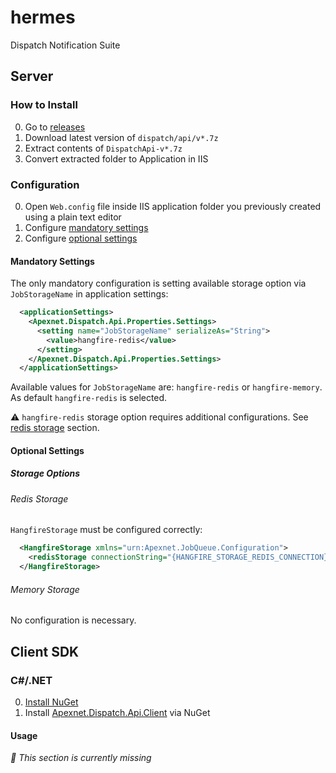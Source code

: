 hermes
======

Dispatch Notification Suite


Server
------


### How to Install

0. Go to [releases](https://github.com/Apex-net/hermes/releases)
0. Download latest version of `dispatch/api/v*.7z`
0. Extract contents of `DispatchApi-v*.7z`
0. Convert extracted folder to Application in IIS


### Configuration

0. Open `Web.config` file inside IIS application folder you previously created using a plain text editor
0. Configure [mandatory settings](#Mandatory-Settings)
0. Configure [optional settings](#Optional-Settings)

#### Mandatory Settings

The only mandatory configuration is setting available storage option via `JobStorageName` in application settings:

```xml
  <applicationSettings>
    <Apexnet.Dispatch.Api.Properties.Settings>
      <setting name="JobStorageName" serializeAs="String">
        <value>hangfire-redis</value>
      </setting>
    </Apexnet.Dispatch.Api.Properties.Settings>
  </applicationSettings>
```

Available values for `JobStorageName` are: `hangfire-redis` or `hangfire-memory`. As default `hangfire-redis` is selected.

:warning: `hangfire-redis` storage option requires additional configurations. See [redis storage](#Redis-Storage) section.

#### Optional Settings

##### Storage Options

###### Redis Storage

`HangfireStorage` must be configured correctly:

```xml
  <HangfireStorage xmlns="urn:Apexnet.JobQueue.Configuration">
    <redisStorage connectionString="{HANGFIRE_STORAGE_REDIS_CONNECTION}"/>
  </HangfireStorage>
```

###### Memory Storage

No configuration is necessary.


Client SDK
----------

### C#/.NET

0. [Install NuGet](https://docs.nuget.org/consume/installing-nuget)
0. Install [Apexnet.Dispatch.Api.Client](http://www.nuget.org/packages/Apexnet.Dispatch.Api.Client/) via NuGet

#### Usage

_:construction_worker: This section is currently missing_
